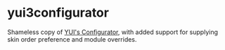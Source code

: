 yui3configurator
================

Shameless copy of [YUI's Configurator](http://yuilibrary.com/yui/configurator/), with added support for supplying skin order preference and module overrides.